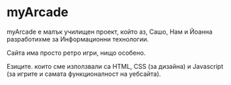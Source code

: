 # myArcade

myArcade е малък училищен проект, който аз, Сашо, Нам и Йоанна разработихме за Информационни технологии.

Сайта има просто ретро игри, нищо особено.

Езиците. които сме използвали са HTML, CSS (за дизайна) и Javascript (за игрите и самата функционалност на уебсайта).
